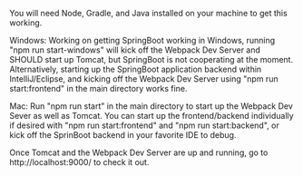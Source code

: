 You will need Node, Gradle, and Java installed on your machine to get this working.

Windows:
Working on getting SpringBoot working in Windows, running "npm run start-windows" will kick off the Webpack Dev Server and SHOULD start up Tomcat, but SpringBoot is not cooperating at the moment. Alternatively, starting up the SpringBoot application backend within IntelliJ/Eclipse, and kicking off the Webpack Dev Server using "npm run start:frontend" in the main directory works fine.

Mac:
Run "npm run start" in the main directory to start up the Webpack Dev Sever as well as Tomcat. You can start up the frontend/backend individually if desired with "npm run start:frontend" and "npm run start:backend", or kick off the SprinBoot backend in your favorite IDE to debug.

Once Tomcat and the Webpack Dev Server are up and running, go to http://localhost:9000/ to check it out.

